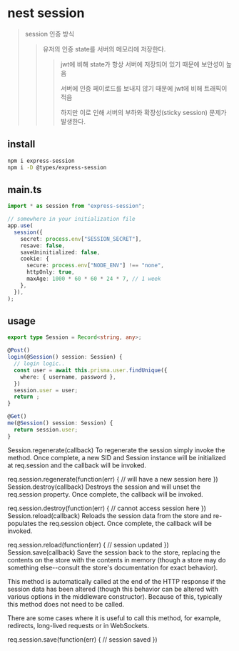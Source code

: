 # nest session

> session 인증 방식
>
> > 유저의 인증 state를 서버의 메모리에 저장한다.
> >
> > > jwt에 비해 state가 항상 서버에 저장되어 있기 때문에 보안성이 높음
> > >
> > > 서버에 인증 페이로드를 보내지 않기 때문에 jwt에 비해 트래픽이 적음
> > >
> > > 하지만 이로 인해 서버의 부하와 확장성(sticky session) 문제가 발생한다.

## install

```sh
npm i express-session
npm i -D @types/express-session
```

## main.ts

```ts
import * as session from "express-session";

// somewhere in your initialization file
app.use(
  session({
    secret: process.env["SESSION_SECRET"],
    resave: false,
    saveUninitialized: false,
    cookie: {
      secure: process.env["NODE_ENV"] !== "none",
      httpOnly: true,
      maxAge: 1000 * 60 * 60 * 24 * 7, // 1 week
    },
  }),
);
```

## usage

```ts
export type Session = Record<string, any>;

@Post()
login(@Session() session: Session) {
  // login logic..
  const user = await this.prisma.user.findUnique({
    where: { username, password },
  })
  session.user = user;
  return ;
}

@Get()
me(@Session() session: Session) {
  return session.user;
}

```

Session.regenerate(callback)
To regenerate the session simply invoke the method. Once complete, a new SID and Session instance will be initialized at req.session and the callback will be invoked.

req.session.regenerate(function(err) {
// will have a new session here
})
Session.destroy(callback)
Destroys the session and will unset the req.session property. Once complete, the callback will be invoked.

req.session.destroy(function(err) {
// cannot access session here
})
Session.reload(callback)
Reloads the session data from the store and re-populates the req.session object. Once complete, the callback will be invoked.

req.session.reload(function(err) {
// session updated
})
Session.save(callback)
Save the session back to the store, replacing the contents on the store with the contents in memory (though a store may do something else--consult the store's documentation for exact behavior).

This method is automatically called at the end of the HTTP response if the session data has been altered (though this behavior can be altered with various options in the middleware constructor). Because of this, typically this method does not need to be called.

There are some cases where it is useful to call this method, for example, redirects, long-lived requests or in WebSockets.

req.session.save(function(err) {
// session saved
})
